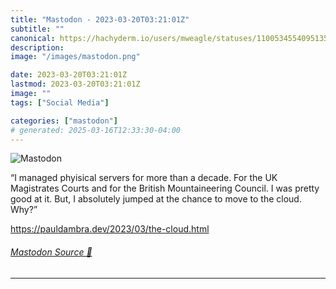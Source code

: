 ```yaml
---
title: "Mastodon - 2023-03-20T03:21:01Z"
subtitle: ""
canonical: https://hachyderm.io/users/mweagle/statuses/110053455409513533
description:
image: "/images/mastodon.png"

date: 2023-03-20T03:21:01Z
lastmod: 2023-03-20T03:21:01Z
image: ""
tags: ["Social Media"]

categories: ["mastodon"]
# generated: 2025-03-16T12:33:30-04:00
---
```

![Mastodon](/images/mastodon.png)

<p>“I managed phyisical servers for more than a decade. For the UK Magistrates Courts and for the British Mountaineering Council. I was pretty good at it. But, I absolutely jumped at the chance to move to the cloud. Why?”</p><p><a href="https://pauldambra.dev/2023/03/the-cloud.html" target="_blank" rel="nofollow noopener noreferrer" translate="no"><span class="invisible">https://</span><span class="ellipsis">pauldambra.dev/2023/03/the-clo</span><span class="invisible">ud.html</span></a></p>


###### [Mastodon Source 🐘](https://hachyderm.io/@mweagle/110053455409513533)

___
